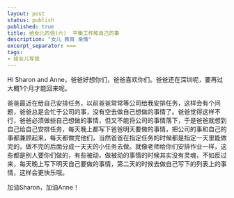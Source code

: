 ```yaml
---
layout: post
status: publish
published: true
title: 给女儿的信(六)  平衡工作和自己的事
description: "女儿 教育 亲情"
excerpt_separator: ===
tags:
- 给女儿写信
---
```


Hi Sharon and Anne，爸爸好想你们，爸爸喜欢你们。爸爸还在深圳呢，要再过大概1个月才能回来呢。

爸爸最近在给自己安排任务，以前爸爸常常等公司给我安排任务，这样会有个问题，爸爸总是会忙于公司的事，没有空去做自己想做的事情了。爸爸觉得这样不行，爸爸必须做些自己想做的事情，但又不能将公司的事情落下，于是爸爸就想到自己给自己安排任务，每天晚上都写下爸爸明天要做的事情，把公司的事和自己的事都兼顾起来，每天都做完他们，当然爸爸在指定任务的时候都是指定一天里能做完的，做不完的后面分成一天天的小任务去做。就像老师给你们安排作业一样，这些都是别人要你们做的，有些被动，做被动的事情的时候其实没有灵魂，不如反过来，每天晚上写下明天自己要做的事情，第二天的时候去做自己写下的列表上的事情，这样会更快乐哦。

加油Sharon，加油Anne！




